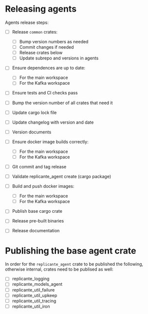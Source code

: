 Releasing agents
================
Agents release steps:

- [ ] Release `common` crates:
  - [ ] Bump version numbers as needed
  - [ ] Commit changes if needed
  - [ ] Release crates below
  - [ ] Update subrepo and versions in agents
- [ ] Ensure dependences are up to date:
  - [ ] For the main workspace
  - [ ] For the Kafka workspace
- [ ] Ensure tests and CI checks pass
- [ ] Bump the version number of all crates that need it
- [ ] Update cargo lock file
- [ ] Update changelog with version and date
- [ ] Version documents
- [ ] Ensure docker image builds correctly:
  - [ ] For the main workspace
  - [ ] For the Kafka workspace
- [ ] Git commit and tag release
- [ ] Validate replicante_agent create (cargo package)
- [ ] Build and push docker images:
  - [ ] For the main workspace
  - [ ] For the Kafka workspace
- [ ] Publish base cargo crate
- [ ] Release pre-built binaries
- [ ] Release documentation


Publishing the base agent crate
===============================
In order for the `replicante_agent` crate to be published the following,
otherwise internal, crates need to be publised as well:

- [ ] replicante_logging
- [ ] replicante_models_agent
- [ ] replicante_util_failure
- [ ] replicante_util_upkeep
- [ ] replicante_util_tracing
- [ ] replicante_util_iron
